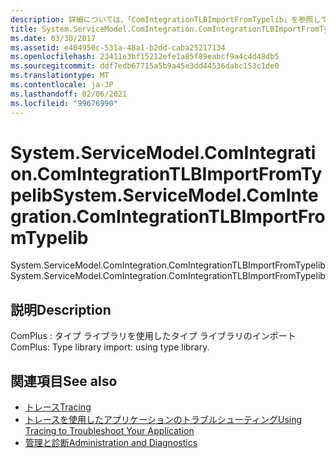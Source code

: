 ```yaml
---
description: 詳細については、「ComIntegrationTLBImportFromTypelib」を参照してください。
title: System.ServiceModel.ComIntegration.ComIntegrationTLBImportFromTypelib
ms.date: 03/30/2017
ms.assetid: e404950c-531a-48a1-b2dd-caba25217134
ms.openlocfilehash: 23411e3bf15212efe1a85f89eabcf9a4c4d48db5
ms.sourcegitcommit: ddf7edb67715a5b9a45e3dd44536dabc153c1de0
ms.translationtype: MT
ms.contentlocale: ja-JP
ms.lasthandoff: 02/06/2021
ms.locfileid: "99676990"
---
```

# <a name="systemservicemodelcomintegrationcomintegrationtlbimportfromtypelib"></a><span data-ttu-id="58d67-103">System.ServiceModel.ComIntegration.ComIntegrationTLBImportFromTypelib</span><span class="sxs-lookup"><span data-stu-id="58d67-103">System.ServiceModel.ComIntegration.ComIntegrationTLBImportFromTypelib</span></span>

<span data-ttu-id="58d67-104">System.ServiceModel.ComIntegration.ComIntegrationTLBImportFromTypelib</span><span class="sxs-lookup"><span data-stu-id="58d67-104">System.ServiceModel.ComIntegration.ComIntegrationTLBImportFromTypelib</span></span>  
  
## <a name="description"></a><span data-ttu-id="58d67-105">説明</span><span class="sxs-lookup"><span data-stu-id="58d67-105">Description</span></span>  

 <span data-ttu-id="58d67-106">ComPlus : タイプ ライブラリを使用したタイプ ライブラリのインポート</span><span class="sxs-lookup"><span data-stu-id="58d67-106">ComPlus: Type library import: using type library.</span></span>  
  
## <a name="see-also"></a><span data-ttu-id="58d67-107">関連項目</span><span class="sxs-lookup"><span data-stu-id="58d67-107">See also</span></span>

- [<span data-ttu-id="58d67-108">トレース</span><span class="sxs-lookup"><span data-stu-id="58d67-108">Tracing</span></span>](index.md)
- [<span data-ttu-id="58d67-109">トレースを使用したアプリケーションのトラブルシューティング</span><span class="sxs-lookup"><span data-stu-id="58d67-109">Using Tracing to Troubleshoot Your Application</span></span>](using-tracing-to-troubleshoot-your-application.md)
- [<span data-ttu-id="58d67-110">管理と診断</span><span class="sxs-lookup"><span data-stu-id="58d67-110">Administration and Diagnostics</span></span>](../index.md)
